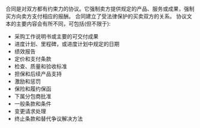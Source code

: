 合同是对双方都有约束力的协议。它强制卖方提供规定的产品、服务或成果，强制买方向卖方支付相应的报酬。
合同建立了受法律保护的买卖双方的关系。
协议文本的主要内容会有所不同，可包括(但不限于):
- 采购工作说明书或主要的可交付成果
- 进度计划、里程碑，或进度计划中规定的日期
- 绩效报告
- 定价和支付条款
- 检查、质量和验收标准
- 担保和后续产品支持
- 激励和惩罚
- 保险和履约保函
- 下属分包商批准
- 一般条款和条件
- 变更请求处理
- 终止条款和替代争议解决方法
